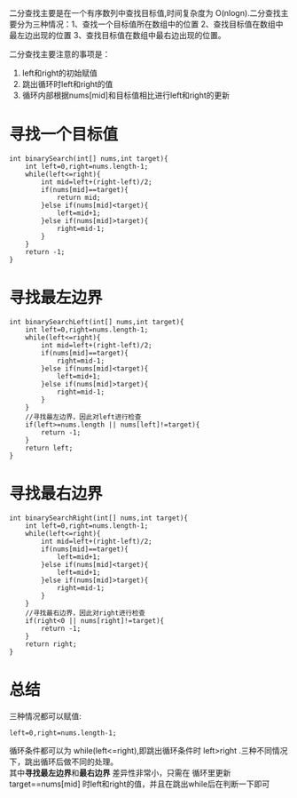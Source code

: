 二分查找主要是在一个有序数列中查找目标值,时间复杂度为 O(nlogn).二分查找主要分为三种情况：1、查找一个目标值所在数组中的位置 2、查找目标值在数组中最左边出现的位置 3、查找目标值在数组中最右边出现的位置。    

二分查找主要注意的事项是：
1. left和right的初始赋值
2. 跳出循环时left和right的值
3. 循环内部根据nums[mid]和目标值相比进行left和right的更新
# 寻找一个目标值
```
int binarySearch(int[] nums,int target){
    int left=0,right=nums.length-1;
    while(left<=right){
        int mid=left+(right-left)/2;
        if(nums[mid]==target){
            return mid;
        }else if(nums[mid]<target){
            left=mid+1;
        }else if(nums[mid]>target){
            right=mid-1;
        }
    }
    return -1;
}
```
# 寻找最左边界
```
int binarySearchLeft(int[] nums,int target){
    int left=0,right=nums.length-1;
    while(left<=right){
        int mid=left+(right-left)/2;
        if(nums[mid]==target){
            right=mid-1;
        }else if(nums[mid]<target){
            left=mid+1;
        }else if(nums[mid]>target){
            right=mid-1;
        }
    }
    //寻找最左边界，因此对left进行检查
    if(left>=nums.length || nums[left]!=target){
        return -1;
    }
    return left;
}
```
# 寻找最右边界
```
int binarySearchRight(int[] nums,int target){
    int left=0,right=nums.length-1;
    while(left<=right){
        int mid=left+(right-left)/2;
        if(nums[mid]==target){
            left=mid+1;
        }else if(nums[mid]<target){
            left=mid+1;
        }else if(nums[mid]>target){
            right=mid-1;
        }
    }
    //寻找最右边界，因此对right进行检查
    if(right<0 || nums[right]!=target){
        return -1;
    }
    return right;
}
```

# 总结
三种情况都可以赋值:
```
left=0,right=nums.length-1;
```
循环条件都可以为 while(left<=right),即跳出循环条件时 left>right .三种不同情况下，跳出循环后做不同的处理。  
其中**寻找最左边界**和**最右边界** 差异性非常小，只需在 循环里更新 target==nums[mid] 时left和right的值，并且在跳出while后在判断一下即可
